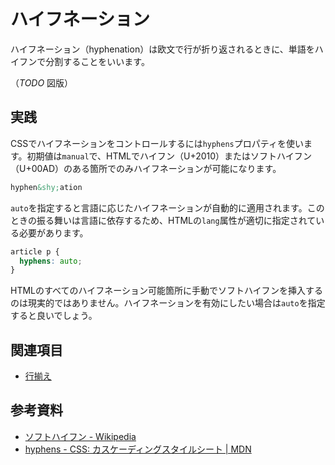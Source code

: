 # ハイフネーション

ハイフネーション（hyphenation）は欧文で行が折り返されるときに、単語をハイフンで分割することをいいます。

（*TODO* 図版）

## 実践

CSSでハイフネーションをコントロールするには`hyphens`プロパティを使います。初期値は`manual`で、HTMLでハイフン（U+2010）またはソフトハイフン（U+00AD）のある箇所でのみハイフネーションが可能になります。

```html
hyphen&shy;ation
```

`auto`を指定すると言語に応じたハイフネーションが自動的に適用されます。このときの振る舞いは言語に依存するため、HTMLの`lang`属性が適切に指定されている必要があります。

```css
article p {
  hyphens: auto;
}
```

HTMLのすべてのハイフネーション可能箇所に手動でソフトハイフンを挿入するのは現実的ではありません。ハイフネーションを有効にしたい場合は`auto`を指定すると良いでしょう。

## 関連項目

- [行揃え](./text-alignment.md)

## 参考資料

- [ソフトハイフン - Wikipedia](https://ja.wikipedia.org/wiki/%E3%82%BD%E3%83%95%E3%83%88%E3%83%8F%E3%82%A4%E3%83%95%E3%83%B3)
- [hyphens - CSS: カスケーディングスタイルシート | MDN](https://developer.mozilla.org/ja/docs/Web/CSS/hyphens)
